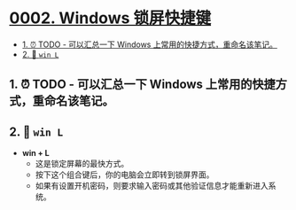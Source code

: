 # [0002. Windows 锁屏快捷键](https://github.com/Tdahuyou/TNotes.notes/tree/main/notes/0002.%20Windows%20%E9%94%81%E5%B1%8F%E5%BF%AB%E6%8D%B7%E9%94%AE)

<!-- region:toc -->

- [1. ⏰ TODO - 可以汇总一下 Windows 上常用的快捷方式，重命名该笔记。](#1--todo---可以汇总一下-windows-上常用的快捷方式重命名该笔记)
- [2. 📒 `win L`](#2--win-l)

<!-- endregion:toc -->

## 1. ⏰ TODO - 可以汇总一下 Windows 上常用的快捷方式，重命名该笔记。

## 2. 📒 `win L`

- **win + L**
  - 这是锁定屏幕的最快方式。
  - 按下这个组合键后，你的电脑会立即转到锁屏界面。
  - 如果有设置开机密码，则要求输入密码或其他验证信息才能重新进入系统。
